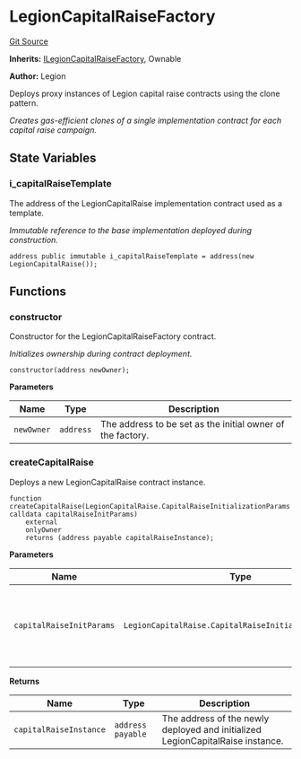 # LegionCapitalRaiseFactory
[Git Source](https://github.com/Legion-Team/legion-protocol-contracts/blob/8b23239dfc702a4510efb5dd06fb67719eb5eab0/src/factories/LegionCapitalRaiseFactory.sol)

**Inherits:**
[ILegionCapitalRaiseFactory](/src/interfaces/factories/ILegionCapitalRaiseFactory.sol/interface.ILegionCapitalRaiseFactory.md), Ownable

**Author:**
Legion

Deploys proxy instances of Legion capital raise contracts using the clone pattern.

*Creates gas-efficient clones of a single implementation contract for each capital raise campaign.*


## State Variables
### i_capitalRaiseTemplate
The address of the LegionCapitalRaise implementation contract used as a template.

*Immutable reference to the base implementation deployed during construction.*


```solidity
address public immutable i_capitalRaiseTemplate = address(new LegionCapitalRaise());
```


## Functions
### constructor

Constructor for the LegionCapitalRaiseFactory contract.

*Initializes ownership during contract deployment.*


```solidity
constructor(address newOwner);
```
**Parameters**

|Name|Type|Description|
|----|----|-----------|
|`newOwner`|`address`|The address to be set as the initial owner of the factory.|


### createCapitalRaise

Deploys a new LegionCapitalRaise contract instance.


```solidity
function createCapitalRaise(LegionCapitalRaise.CapitalRaiseInitializationParams calldata capitalRaiseInitParams)
    external
    onlyOwner
    returns (address payable capitalRaiseInstance);
```
**Parameters**

|Name|Type|Description|
|----|----|-----------|
|`capitalRaiseInitParams`|`LegionCapitalRaise.CapitalRaiseInitializationParams`|The initialization parameters for the capital raise campaign.|

**Returns**

|Name|Type|Description|
|----|----|-----------|
|`capitalRaiseInstance`|`address payable`|The address of the newly deployed and initialized LegionCapitalRaise instance.|


